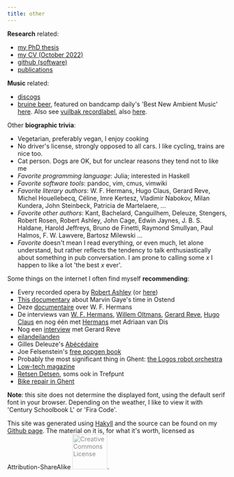 ```yaml
---
title: other
---
```


**Research** related: 

- [my PhD thesis](pdfs/doc.pdf)
- [my CV (October 2022)](pdfs/cv.pdf)
- [github (software)](https://github.com/arzwa)
- [publications](https://scholar.google.com/citations?user=8VSQd34AAAAJ&hl=en&oi=ao)

**Music** related: 

- [discogs](https://www.discogs.com/user/dingelam)
- [bruine beer](https://bruinebeer.bandcamp.com/), featured on bandcamp
daily's 'Best New Ambient Music'
[here](https://daily.bandcamp.com/best-ambient/best-new-ambient-june-2018). Also see [vuilbak recordlabel](https://www.vuilbak.in), also
[here](https://vuilbak.github.io/).

Other **biographic trivia**:

- Vegetarian, preferably vegan, I enjoy cooking
- No driver's license, strongly opposed to all cars. I like cycling, trains are
  nice too.
- Cat person. Dogs are OK, but for unclear reasons they tend not to like me
- *Favorite programming language*: Julia; interested in Haskell
- *Favorite software tools*: pandoc, vim, cmus, vimwiki
- *Favorite literary authors*: W. F. Hermans, Hugo Claus, Gerard Reve, Michel
  Houellebecq, Céline, Imre Kertesz, Vladimir Nabokov, Milan Kundera, John
  Steinbeck, Patricia de Martelaere, ...
- *Favorite other authors*: Kant, Bachelard, Canguilhem, Deleuze, Stengers,
  Robert Rosen, Robert Ashley, John Cage, Edwin Jaynes, J. B. S. Haldane,
  Harold Jeffreys, Bruno de Finetti, Raymond Smullyan, Paul Halmos, F. W.
  Lawvere, Bartosz Milewski ...
- *Favorite* doesn't mean I read everything, or even much, let alone
  understand, but rather reflects the tendency to talk enthusiastically about
  something in pub conversation. I am prone to calling some $x$ I happen to
  like a lot 'the best $x$ ever'.
  
Some things on the internet I often find myself **recommending**:

- Every recorded opera by [Robert
  Ashley](https://vimeo.com/245426776) (or
  [here](https://vimeo.com/user2965755/videos/sort:date/format:detail))
- [This documentary](https://www.youtube.com/watch?v=uzA5p9QOjqE) about Marvin
  Gaye's time in Ostend
- Deze [documentaire](https://www.youtube.com/watch?v=z4n8pGq3-58&t=727s) over W. F. Hermans
- De interviews van [W. F.
  Hermans](https://www.youtube.com/watch?v=Rr4mjU9UAJo&t=23s), [Willem
  Oltmans](https://www.youtube.com/watch?v=2IkeaRXCGJQ&t=206s), [Gerard
  Reve](https://www.youtube.com/watch?v=Wsq2XM6ZCvY), [Hugo
  Claus](https://www.youtube.com/watch?v=gaUcoeL9LMw) en nog één met
  [Hermans](https://www.youtube.com/watch?v=AX9cHI3aU9c) met Adriaan van
  Dis
- Nog een [interview](https://www.youtube.com/watch?v=IYMJikXwyX0) met Gerard Reve
- [eilandeilanden](https://eilandeilanden.bandcamp.com/album/eilandeilanden)
- Gilles Deleuze's
  [Abécédaire](https://www.youtube.com/watch?v=SlNYVnCUvVg&list=PLiR8NqajHNPbaX2rBoA2z6IPGpU0IPlS2)
- Joe Felsenstein's [free popgen book](https://evolution.gs.washington.edu/pgbook/)
- Probably the most significant thing in Ghent: [the Logos robot
  orchestra](https://www.logosfoundation.org/)
- [Low-tech magazine](https://solar.lowtechmagazine.com/)
- [Retsen Detsen](https://www.youtube.com/watch?v=VlFucdXTxhM), soms ook in
  Trefpunt
- [Bike repair in Ghent](http://balhoofdenmannetje.be/)

**Note**: this site does not determine the displayed font, using the default
serif font in your browser. Depending on the weather, I like to view it with
'Century Schoolbook L' or 'Fira Code'.

This site was generated using [Hakyll](http://jaspervdj.be/hakyll) and the
source can be found on my [Github
page](https://github.com/arzwa/arzwa.github.io).
The material on it is, for what it's worth, licensed as Attribution-ShareAlike
<a rel="license" href="http://creativecommons.org/licenses/by-sa/4.0/"> <img
alt="Creative Commons License" style="border-width:0;opacity:0.5;width:80px;"
src="https://i.creativecommons.org/l/by-sa/4.0/80x15.png" /></a></a>.
